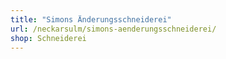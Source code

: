 ```yaml
---
title: "Simons Änderungsschneiderei"
url: /neckarsulm/simons-aenderungsschneiderei/
shop: Schneiderei
---
```

